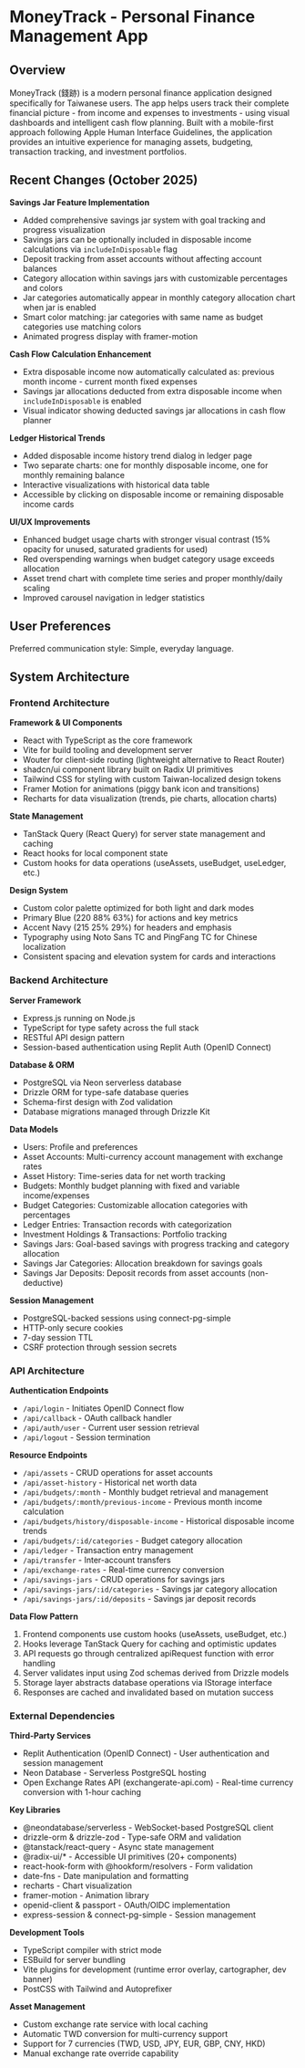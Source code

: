 # MoneyTrack - Personal Finance Management App

## Overview

MoneyTrack (錢跡) is a modern personal finance application designed specifically for Taiwanese users. The app helps users track their complete financial picture - from income and expenses to investments - using visual dashboards and intelligent cash flow planning. Built with a mobile-first approach following Apple Human Interface Guidelines, the application provides an intuitive experience for managing assets, budgeting, transaction tracking, and investment portfolios.

## Recent Changes (October 2025)

**Savings Jar Feature Implementation**
- Added comprehensive savings jar system with goal tracking and progress visualization
- Savings jars can be optionally included in disposable income calculations via `includeInDisposable` flag
- Deposit tracking from asset accounts without affecting account balances
- Category allocation within savings jars with customizable percentages and colors
- Jar categories automatically appear in monthly category allocation chart when jar is enabled
- Smart color matching: jar categories with same name as budget categories use matching colors
- Animated progress display with framer-motion

**Cash Flow Calculation Enhancement**
- Extra disposable income now automatically calculated as: previous month income - current month fixed expenses
- Savings jar allocations deducted from extra disposable income when `includeInDisposable` is enabled
- Visual indicator showing deducted savings jar allocations in cash flow planner

**Ledger Historical Trends**
- Added disposable income history trend dialog in ledger page
- Two separate charts: one for monthly disposable income, one for monthly remaining balance
- Interactive visualizations with historical data table
- Accessible by clicking on disposable income or remaining disposable income cards

**UI/UX Improvements**
- Enhanced budget usage charts with stronger visual contrast (15% opacity for unused, saturated gradients for used)
- Red overspending warnings when budget category usage exceeds allocation
- Asset trend chart with complete time series and proper monthly/daily scaling
- Improved carousel navigation in ledger statistics

## User Preferences

Preferred communication style: Simple, everyday language.

## System Architecture

### Frontend Architecture

**Framework & UI Components**
- React with TypeScript as the core framework
- Vite for build tooling and development server
- Wouter for client-side routing (lightweight alternative to React Router)
- shadcn/ui component library built on Radix UI primitives
- Tailwind CSS for styling with custom Taiwan-localized design tokens
- Framer Motion for animations (piggy bank icon and transitions)
- Recharts for data visualization (trends, pie charts, allocation charts)

**State Management**
- TanStack Query (React Query) for server state management and caching
- React hooks for local component state
- Custom hooks for data operations (useAssets, useBudget, useLedger, etc.)

**Design System**
- Custom color palette optimized for both light and dark modes
- Primary Blue (220 88% 63%) for actions and key metrics
- Accent Navy (215 25% 29%) for headers and emphasis
- Typography using Noto Sans TC and PingFang TC for Chinese localization
- Consistent spacing and elevation system for cards and interactions

### Backend Architecture

**Server Framework**
- Express.js running on Node.js
- TypeScript for type safety across the full stack
- RESTful API design pattern
- Session-based authentication using Replit Auth (OpenID Connect)

**Database & ORM**
- PostgreSQL via Neon serverless database
- Drizzle ORM for type-safe database queries
- Schema-first design with Zod validation
- Database migrations managed through Drizzle Kit

**Data Models**
- Users: Profile and preferences
- Asset Accounts: Multi-currency account management with exchange rates
- Asset History: Time-series data for net worth tracking
- Budgets: Monthly budget planning with fixed and variable income/expenses
- Budget Categories: Customizable allocation categories with percentages
- Ledger Entries: Transaction records with categorization
- Investment Holdings & Transactions: Portfolio tracking
- Savings Jars: Goal-based savings with progress tracking and category allocation
- Savings Jar Categories: Allocation breakdown for savings goals
- Savings Jar Deposits: Deposit records from asset accounts (non-deductive)

**Session Management**
- PostgreSQL-backed sessions using connect-pg-simple
- HTTP-only secure cookies
- 7-day session TTL
- CSRF protection through session secrets

### API Architecture

**Authentication Endpoints**
- `/api/login` - Initiates OpenID Connect flow
- `/api/callback` - OAuth callback handler
- `/api/auth/user` - Current user session retrieval
- `/api/logout` - Session termination

**Resource Endpoints**
- `/api/assets` - CRUD operations for asset accounts
- `/api/asset-history` - Historical net worth data
- `/api/budgets/:month` - Monthly budget retrieval and management
- `/api/budgets/:month/previous-income` - Previous month income calculation
- `/api/budgets/history/disposable-income` - Historical disposable income trends
- `/api/budgets/:id/categories` - Budget category allocation
- `/api/ledger` - Transaction entry management
- `/api/transfer` - Inter-account transfers
- `/api/exchange-rates` - Real-time currency conversion
- `/api/savings-jars` - CRUD operations for savings jars
- `/api/savings-jars/:id/categories` - Savings jar category allocation
- `/api/savings-jars/:id/deposits` - Savings jar deposit records

**Data Flow Pattern**
1. Frontend components use custom hooks (useAssets, useBudget, etc.)
2. Hooks leverage TanStack Query for caching and optimistic updates
3. API requests go through centralized apiRequest function with error handling
4. Server validates input using Zod schemas derived from Drizzle models
5. Storage layer abstracts database operations via IStorage interface
6. Responses are cached and invalidated based on mutation success

### External Dependencies

**Third-Party Services**
- Replit Authentication (OpenID Connect) - User authentication and session management
- Neon Database - Serverless PostgreSQL hosting
- Open Exchange Rates API (exchangerate-api.com) - Real-time currency conversion with 1-hour caching

**Key Libraries**
- @neondatabase/serverless - WebSocket-based PostgreSQL client
- drizzle-orm & drizzle-zod - Type-safe ORM and validation
- @tanstack/react-query - Async state management
- @radix-ui/* - Accessible UI primitives (20+ components)
- react-hook-form with @hookform/resolvers - Form validation
- date-fns - Date manipulation and formatting
- recharts - Chart visualization
- framer-motion - Animation library
- openid-client & passport - OAuth/OIDC implementation
- express-session & connect-pg-simple - Session management

**Development Tools**
- TypeScript compiler with strict mode
- ESBuild for server bundling
- Vite plugins for development (runtime error overlay, cartographer, dev banner)
- PostCSS with Tailwind and Autoprefixer

**Asset Management**
- Custom exchange rate service with local caching
- Automatic TWD conversion for multi-currency support
- Support for 7 currencies (TWD, USD, JPY, EUR, GBP, CNY, HKD)
- Manual exchange rate override capability